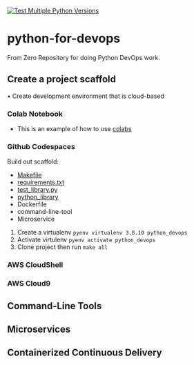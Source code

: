 [![Test Multiple Python Versions](https://github.com/stefanwitchell1990/python-for-devops/actions/workflows/main.yml/badge.svg)](https://github.com/stefanwitchell1990/python-for-devops/actions/workflows/main.yml)
# python-for-devops
From Zero Repository for doing Python DevOps work.

## Create a project scaffold

• Create development environment that is cloud-based

### Colab Notebook

* This is an example of how to use [colabs](https://github.com/stefanwitchell1990/python-for-devops/blob/main/getting_started_python.ipynb) 

### Github Codespaces

Build out scaffold:

* [Makefile](https://github.com/stefanwitchell1990/python-for-devops/blob/main/Makefile)
* [requirements.txt](https://github.com/stefanwitchell1990/python-for-devops/blob/main/requirements.txt)
* [test_library.py](https://github.com/stefanwitchell1990/python-for-devops/blob/main/test_devopslib.py)
* [python_library](https://github.com/stefanwitchell1990/python-for-devops/tree/main/devopslib)
* Dockerfile
* command-line-tool
* Microservice

1. Create a virtualenv `pyenv virtualenv 3.8.10 python_devops`
2. Activate virtulenv `pyenv activate python_devops`
3. Clone project then run `make all`

### AWS CloudShell
### AWS Cloud9

## Command-Line Tools

## Microservices

## Containerized Continuous Delivery
